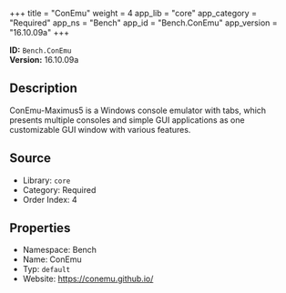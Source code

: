 ﻿+++
title = "ConEmu"
weight = 4
app_lib = "core"
app_category = "Required"
app_ns = "Bench"
app_id = "Bench.ConEmu"
app_version = "16.10.09a"
+++

**ID:** `Bench.ConEmu`  
**Version:** 16.10.09a  
<!--more-->

## Description
ConEmu-Maximus5 is a Windows console emulator with tabs, which presents multiple consoles and simple GUI applications as one customizable GUI window with various features.

## Source

* Library: `core`
* Category: Required
* Order Index: 4

## Properties

* Namespace: Bench
* Name: ConEmu
* Typ: `default`
* Website: <https://conemu.github.io/>

